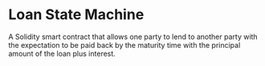 # Loan State Machine

A Solidity smart contract that allows one party to lend to another party with the expectation to be paid back by the maturity time with the principal amount of the loan plus interest.
